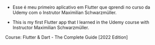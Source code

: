- Esse é meu primeiro aplicativo em Flutter que qprendi no curso da Udemy com o Instrutor Maximilian Schwarzmüller.
 

- This is my first Flutter app that I learned in the Udemy course with Instructor Maximilian Schwarzmüller.

Course: Flutter & Dart - The Complete Guide [2022 Edition]

